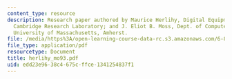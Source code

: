 ```yaml
---
content_type: resource
description: Research paper authored by Maurice Herlihy, Digital Equipment Corporation,
  Cambridge Research Laboratory; and J. Eliot B. Moss, Dept. of Computer Science,
  University of Massachusetts, Amherst.
file: /media/https%3A/open-learning-course-data-rc.s3.amazonaws.com/6-895-theory-of-parallel-systems-sma-5509-fall-2003/edd23e9638c4675cffce1341254837f1_herlihy_mo93.pdf
file_type: application/pdf
resourcetype: Document
title: herlihy_mo93.pdf
uid: edd23e96-38c4-675c-ffce-1341254837f1
---
```

